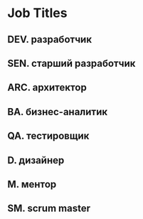 # Job Titles

## DEV. разработчик
## SEN. старший разработчик
## ARC. архитектор
## BA. бизнес-аналитик
## QA. тестировщик
## D. дизайнер
## M. ментор
## SM. scrum master
